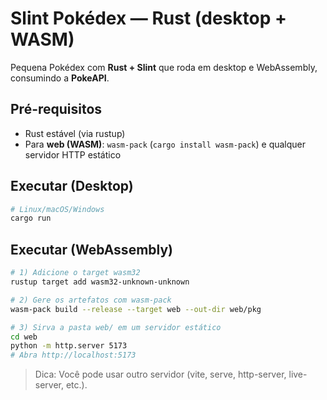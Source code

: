 # Slint Pokédex — Rust (desktop + WASM)

Pequena Pokédex com **Rust + Slint** que roda em desktop e WebAssembly, consumindo a **PokeAPI**.

## Pré-requisitos
- Rust estável (via rustup)
- Para **web (WASM)**: `wasm-pack` (`cargo install wasm-pack`) e qualquer servidor HTTP estático

## Executar (Desktop)
```bash
# Linux/macOS/Windows
cargo run
```

## Executar (WebAssembly)
```bash
# 1) Adicione o target wasm32
rustup target add wasm32-unknown-unknown

# 2) Gere os artefatos com wasm-pack
wasm-pack build --release --target web --out-dir web/pkg

# 3) Sirva a pasta web/ em um servidor estático
cd web
python -m http.server 5173
# Abra http://localhost:5173
```

> Dica: Você pode usar outro servidor (vite, serve, http-server, live-server, etc.).